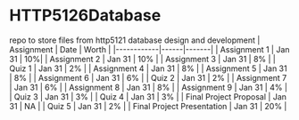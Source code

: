 # HTTP5126Database
repo to store files from http5121 database design and development
| Assignment | Date | Worth |
|------------|------|-------|
| Assignment 1 | Jan 31 | 10%| 
| Assignment 2 | Jan 31 | 10% |
| Assignment 3 | Jan 31 | 8% |
| Quiz 1 | Jan 31 | 2% |
| Assignment 4 | Jan 31 | 8% |
| Assignment 5 | Jan 31 | 8% |
| Assignment 6 | Jan 31 | 6% |
| Quiz 2 | Jan 31 | 2% |
| Assignment 7 | Jan 31 | 6% |
| Assignment 8 | Jan 31 | 8% |
| Assignment 9 | Jan 31 | 4% | 
| Quiz 3 | Jan 31 | 3% |
| Quiz 4 | Jan 31 | 3% |
| Final Project Proposal | Jan 31 | NA |
| Quiz 5 | Jan 31 | 2% |
| Final Project Presentation | Jan 31 | 20% |
